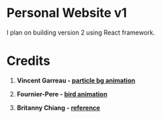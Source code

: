 # Personal Website v1

I plan on building version 2 using React framework.

# Credits
1. **Vincent Garreau - [particle bg animation](https://vincentgarreau.com/en)**

2. **Fournier-Pere - [bird animation](https://fournier-pere-fils.com/home)**

3. **Britanny Chiang - [reference](https://brittanychiang.com/)**
